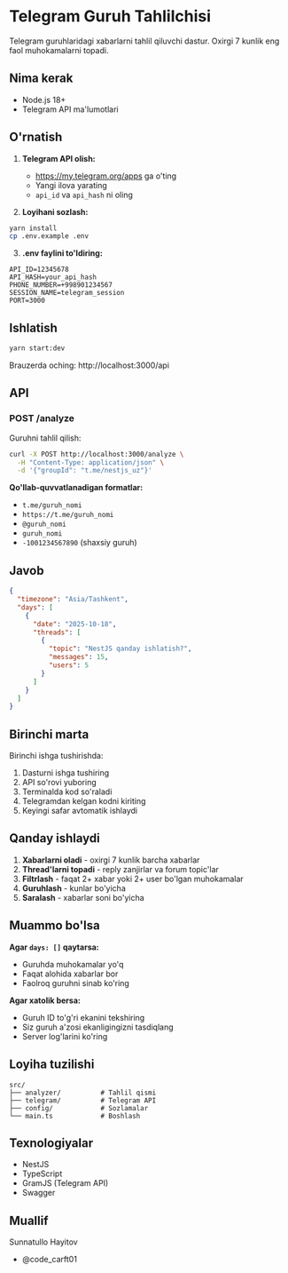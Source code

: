 # Telegram Guruh Tahlilchisi

Telegram guruhlaridagi xabarlarni tahlil qiluvchi dastur. Oxirgi 7 kunlik eng faol muhokamalarni topadi.

## Nima kerak

- Node.js 18+
- Telegram API ma'lumotlari

## O'rnatish

1. **Telegram API olish:**
   - https://my.telegram.org/apps ga o'ting
   - Yangi ilova yarating
   - `api_id` va `api_hash` ni oling

2. **Loyihani sozlash:**
```bash
yarn install
cp .env.example .env
```

3. **.env faylini to'ldiring:**
```env
API_ID=12345678
API_HASH=your_api_hash
PHONE_NUMBER=+998901234567
SESSION_NAME=telegram_session
PORT=3000
```

## Ishlatish

```bash
yarn start:dev
```

Brauzerda oching: http://localhost:3000/api

## API

### POST /analyze

Guruhni tahlil qilish:

```bash
curl -X POST http://localhost:3000/analyze \
  -H "Content-Type: application/json" \
  -d '{"groupId": "t.me/nestjs_uz"}'
```

**Qo'llab-quvvatlanadigan formatlar:**
- `t.me/guruh_nomi`
- `https://t.me/guruh_nomi`
- `@guruh_nomi`
- `guruh_nomi`
- `-1001234567890` (shaxsiy guruh)

## Javob

```json
{
  "timezone": "Asia/Tashkent",
  "days": [
    {
      "date": "2025-10-18",
      "threads": [
        {
          "topic": "NestJS qanday ishlatish?",
          "messages": 15,
          "users": 5
        }
      ]
    }
  ]
}
```

## Birinchi marta

Birinchi ishga tushirishda:
1. Dasturni ishga tushiring
2. API so'rovi yuboring
3. Terminalda kod so'raladi
4. Telegramdan kelgan kodni kiriting
5. Keyingi safar avtomatik ishlaydi

## Qanday ishlaydi

1. **Xabarlarni oladi** - oxirgi 7 kunlik barcha xabarlar
2. **Thread'larni topadi** - reply zanjirlar va forum topic'lar
3. **Filtrlash** - faqat 2+ xabar yoki 2+ user bo'lgan muhokamalar
4. **Guruhlash** - kunlar bo'yicha
5. **Saralash** - xabarlar soni bo'yicha

## Muammo bo'lsa

**Agar `days: []` qaytarsa:**
- Guruhda muhokamalar yo'q
- Faqat alohida xabarlar bor
- Faolroq guruhni sinab ko'ring

**Agar xatolik bersa:**
- Guruh ID to'g'ri ekanini tekshiring
- Siz guruh a'zosi ekanligingizni tasdiqlang
- Server log'larini ko'ring

## Loyiha tuzilishi

```
src/
├── analyzer/          # Tahlil qismi
├── telegram/          # Telegram API
├── config/            # Sozlamalar
└── main.ts            # Boshlash
```

## Texnologiyalar

- NestJS
- TypeScript
- GramJS (Telegram API)
- Swagger

## Muallif

Sunnatullo Hayitov
- @code_carft01